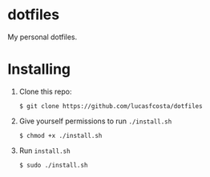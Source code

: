 # dotfiles

My personal dotfiles.


# Installing

1. Clone this repo:
    
    ```
    $ git clone https://github.com/lucasfcosta/dotfiles
    ```

2. Give yourself permissions to run `./install.sh`
    
    ```
    $ chmod +x ./install.sh
    ```

3. Run `install.sh`
    
    ```
    $ sudo ./install.sh
    ```
